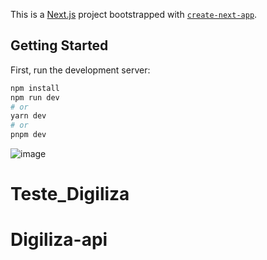 This is a [Next.js](https://nextjs.org/) project bootstrapped with [`create-next-app`](https://github.com/vercel/next.js/tree/canary/packages/create-next-app).

## Getting Started

First, run the development server:

```bash
npm install
npm run dev
# or
yarn dev
# or
pnpm dev
```

![image](https://user-images.githubusercontent.com/82172897/235407938-9e209c4e-32fe-42aa-bcd9-9f40203f230d.png)

# Teste_Digiliza
# Digiliza-api
